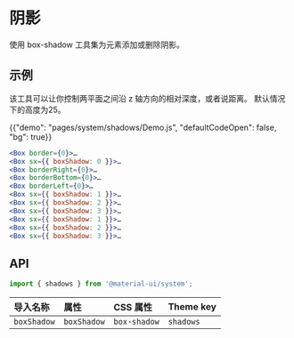 # 阴影

<p class="description">使用 box-shadow 工具集为元素添加或删除阴影。</p>

## 示例

该工具可以让你控制两平面之间沿 z 轴方向的相对深度，或者说距离。 默认情况下的高度为25。

{{"demo": "pages/system/shadows/Demo.js", "defaultCodeOpen": false, "bg": true}}

```jsx
<Box border={0}>…
<Box sx={{ boxShadow: 0 }}>…
<Box borderRight={0}>…
<Box borderBottom={0}>…
<Box borderLeft={0}>…
<Box sx={{ boxShadow: 1 }}>…
<Box sx={{ boxShadow: 2 }}>…
<Box sx={{ boxShadow: 3 }}>…
<Box sx={{ boxShadow: 1 }}>…
<Box sx={{ boxShadow: 2 }}>…
<Box sx={{ boxShadow: 3 }}>…
```

## API

```js
import { shadows } from '@material-ui/system';
```

| 导入名称        | 属性          | CSS 属性       | Theme key |
|:----------- |:----------- |:------------ |:--------- |
| `boxShadow` | `boxShadow` | `box-shadow` | `shadows` |
